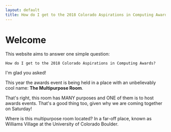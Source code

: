 ```yaml
---
layout: default
title: How do I get to the 2018 Colorado Aspirations in Computing Awards
---
```


# Welcome

This website aims to answer one simple question:

    How do I get to the 2018 Colorado Aspirations in Computing Awards?

I'm glad you asked!

This year the awards event is being held in a place with an unbelievably cool name: **The Multipurpose Room**.

That's right, this room has MANY purposes and ONE of them is to host awards events. That's a good thing too, given why we are coming together on Saturday!

Where is this multipurpose room located? In a far-off place, known as Williams Village at the University of Colorado Boulder.
